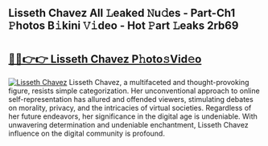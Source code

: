 ## Lisseth Chavez All 𝙻eaked 𝙽u𝚍es - Part-Ch1 𝙿hotos B𝚒kini 𝚅𝚒deo - Hot 𝙿art 𝙻eaks 2rb69

# <h2><a href="http://ld0ikf.urlbe.top/?page=Lisseth+Chavez">🔗🔗👉👉 Lisseth Chavez P𝚑oto𝚜Vid𝚎o</a></h2>

[![Lisseth Chavez](https://i.imgur.com/eBuTRDB.gif)](http://ld0ikf.urlbe.top/?page=Lisseth+Chavez)
Lisseth Chavez, a multifaceted and thought-provoking figure, resists simple categorization. Her unconventional approach to online self-representation has allured and offended viewers, stimulating debates on morality, privacy, and the intricacies of virtual societies. Regardless of her future endeavors, her significance in the digital age is undeniable. With unwavering determination and undeniable enchantment, Lisseth Chavez influence on the digital community is profound.
